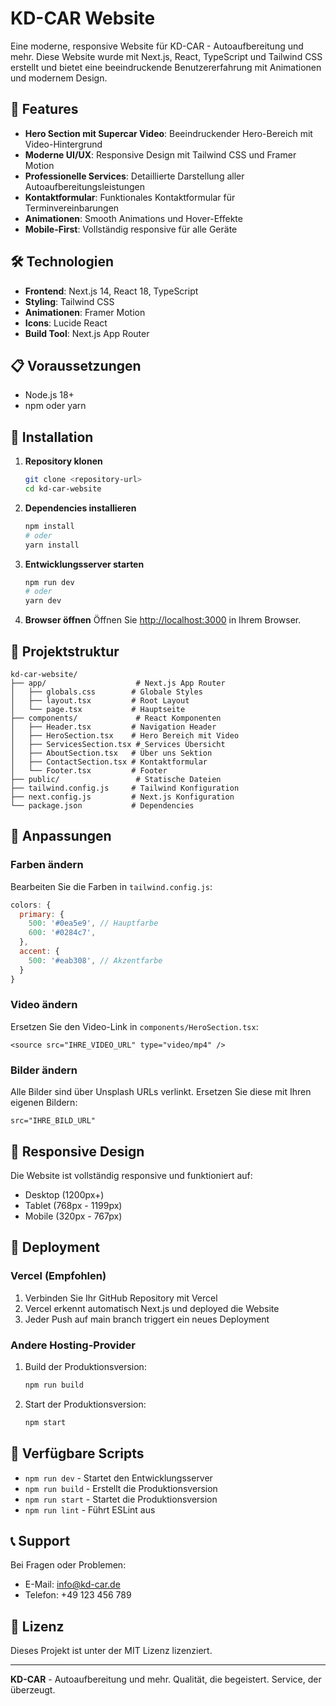 # KD-CAR Website

Eine moderne, responsive Website für KD-CAR - Autoaufbereitung und mehr. Diese Website wurde mit Next.js, React, TypeScript und Tailwind CSS erstellt und bietet eine beeindruckende Benutzererfahrung mit Animationen und modernem Design.

## 🚗 Features

- **Hero Section mit Supercar Video**: Beeindruckender Hero-Bereich mit Video-Hintergrund
- **Moderne UI/UX**: Responsive Design mit Tailwind CSS und Framer Motion
- **Professionelle Services**: Detaillierte Darstellung aller Autoaufbereitungsleistungen
- **Kontaktformular**: Funktionales Kontaktformular für Terminvereinbarungen
- **Animationen**: Smooth Animations und Hover-Effekte
- **Mobile-First**: Vollständig responsive für alle Geräte

## 🛠️ Technologien

- **Frontend**: Next.js 14, React 18, TypeScript
- **Styling**: Tailwind CSS
- **Animationen**: Framer Motion
- **Icons**: Lucide React
- **Build Tool**: Next.js App Router

## 📋 Voraussetzungen

- Node.js 18+ 
- npm oder yarn

## 🚀 Installation

1. **Repository klonen**
   ```bash
   git clone <repository-url>
   cd kd-car-website
   ```

2. **Dependencies installieren**
   ```bash
   npm install
   # oder
   yarn install
   ```

3. **Entwicklungsserver starten**
   ```bash
   npm run dev
   # oder
   yarn dev
   ```

4. **Browser öffnen**
   Öffnen Sie [http://localhost:3000](http://localhost:3000) in Ihrem Browser.

## 📁 Projektstruktur

```
kd-car-website/
├── app/                    # Next.js App Router
│   ├── globals.css        # Globale Styles
│   ├── layout.tsx         # Root Layout
│   └── page.tsx           # Hauptseite
├── components/             # React Komponenten
│   ├── Header.tsx         # Navigation Header
│   ├── HeroSection.tsx    # Hero Bereich mit Video
│   ├── ServicesSection.tsx # Services Übersicht
│   ├── AboutSection.tsx   # Über uns Sektion
│   ├── ContactSection.tsx # Kontaktformular
│   └── Footer.tsx         # Footer
├── public/                 # Statische Dateien
├── tailwind.config.js     # Tailwind Konfiguration
├── next.config.js         # Next.js Konfiguration
└── package.json           # Dependencies
```

## 🎨 Anpassungen

### Farben ändern
Bearbeiten Sie die Farben in `tailwind.config.js`:

```javascript
colors: {
  primary: {
    500: '#0ea5e9', // Hauptfarbe
    600: '#0284c7',
  },
  accent: {
    500: '#eab308', // Akzentfarbe
  }
}
```

### Video ändern
Ersetzen Sie den Video-Link in `components/HeroSection.tsx`:

```tsx
<source src="IHRE_VIDEO_URL" type="video/mp4" />
```

### Bilder ändern
Alle Bilder sind über Unsplash URLs verlinkt. Ersetzen Sie diese mit Ihren eigenen Bildern:

```tsx
src="IHRE_BILD_URL"
```

## 📱 Responsive Design

Die Website ist vollständig responsive und funktioniert auf:
- Desktop (1200px+)
- Tablet (768px - 1199px)
- Mobile (320px - 767px)

## 🚀 Deployment

### Vercel (Empfohlen)
1. Verbinden Sie Ihr GitHub Repository mit Vercel
2. Vercel erkennt automatisch Next.js und deployed die Website
3. Jeder Push auf main branch triggert ein neues Deployment

### Andere Hosting-Provider
1. Build der Produktionsversion:
   ```bash
   npm run build
   ```

2. Start der Produktionsversion:
   ```bash
   npm start
   ```

## 🔧 Verfügbare Scripts

- `npm run dev` - Startet den Entwicklungsserver
- `npm run build` - Erstellt die Produktionsversion
- `npm run start` - Startet die Produktionsversion
- `npm run lint` - Führt ESLint aus

## 📞 Support

Bei Fragen oder Problemen:
- E-Mail: info@kd-car.de
- Telefon: +49 123 456 789

## 📄 Lizenz

Dieses Projekt ist unter der MIT Lizenz lizenziert.

---

**KD-CAR** - Autoaufbereitung und mehr. Qualität, die begeistert. Service, der überzeugt.
